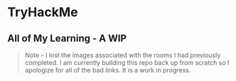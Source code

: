 # TryHackMe
## All of My Learning - A WIP

> Note - I lost the images associated with the rooms I had previously completed. I am currently building this repo back up from scratch so I apologize for all of the bad links. It is a work in progress.
